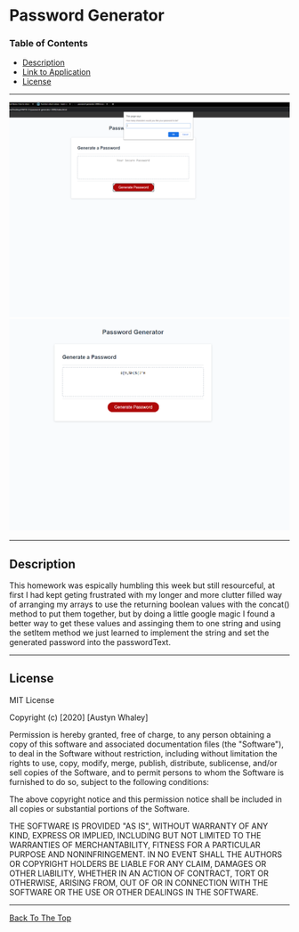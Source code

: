 # Password Generator

### Table of Contents

- [Description](#description)
- [Link to Application]()
- [License](#license)

---

![Screenshot](./assets/images/passwordgenaratorprompt.png)
![Screenshot](./assets/images/passwordgenaratorfinished.png)

---


## Description

This homework was espically humbling this week but still resourceful, at first I had kept geting frustrated with my longer and more clutter filled way of arranging my arrays to use the returning boolean values with the concat() method to put them together, but by doing a little google magic I found a better way to get these values and assinging them to one string and using the setItem method we just learned to implement the string and set the generated password into the passwordText. 

---

## License

MIT License

Copyright (c) [2020] [Austyn Whaley]

Permission is hereby granted, free of charge, to any person obtaining a copy
of this software and associated documentation files (the "Software"), to deal
in the Software without restriction, including without limitation the rights
to use, copy, modify, merge, publish, distribute, sublicense, and/or sell
copies of the Software, and to permit persons to whom the Software is
furnished to do so, subject to the following conditions:

The above copyright notice and this permission notice shall be included in all
copies or substantial portions of the Software.

THE SOFTWARE IS PROVIDED "AS IS", WITHOUT WARRANTY OF ANY KIND, EXPRESS OR
IMPLIED, INCLUDING BUT NOT LIMITED TO THE WARRANTIES OF MERCHANTABILITY,
FITNESS FOR A PARTICULAR PURPOSE AND NONINFRINGEMENT. IN NO EVENT SHALL THE
AUTHORS OR COPYRIGHT HOLDERS BE LIABLE FOR ANY CLAIM, DAMAGES OR OTHER
LIABILITY, WHETHER IN AN ACTION OF CONTRACT, TORT OR OTHERWISE, ARISING FROM,
OUT OF OR IN CONNECTION WITH THE SOFTWARE OR THE USE OR OTHER DEALINGS IN THE
SOFTWARE.

---
[Back To The Top](#Password-Generator)